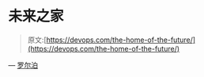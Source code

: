 # 未来之家

> 原文:[https://devops.com/the-home-of-the-future/](https://devops.com/the-home-of-the-future/)

— [罗尔泊](https://devops.com/author/breselman/)